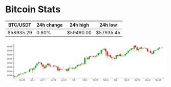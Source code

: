 # Bitcoin Stats

BTC/USDT|24h change|24h high|24h low|
|---|---|---|---|
|$58935.29|0.80%|$59490.00|$57935.45|

<img src="./chart.svg">
